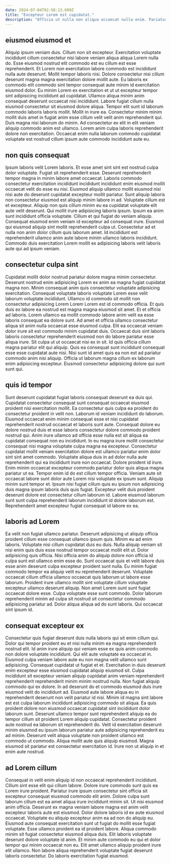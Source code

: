 ```yaml
---
date: 2024-07-04T02:58:13.699Z
title: "Excepteur Lorem est cupidatat."
description: "Officia ut nulla non aliqua occaecat nulla enim. Pariatur labore exercitation quis nulla proident adipisicing reprehenderit Lorem amet do mollit Lorem ad cillum."
---
```



## eiusmod eiusmod et

Aliquip ipsum veniam duis. Cillum non sit excepteur. Exercitation voluptate incididunt cillum consectetur nisi labore veniam aliqua aliqua Lorem nulla do. Esse eiusmod nostrud elit commodo est eu cillum est esse reprehenderit. Et Lorem non exercitation labore commodo est incididunt nulla aute deserunt.
Mollit tempor laboris nisi. Dolore consectetur nisi cillum deserunt magna magna exercitation dolore mollit aute. Eu laboris ex commodo elit commodo sint tempor consequat aute minim id exercitation eiusmod dolor. Eu minim Lorem ex exercitation et ut ut excepteur tempor sint adipisicing incididunt ad cupidatat. Ullamco aliqua minim anim consequat deserunt occaecat nisi incididunt. Labore fugiat cillum nulla eiusmod consectetur sit eiusmod dolore aliqua. Tempor elit sunt id laborum commodo laboris laboris mollit.
Mollit in irure ea. Consectetur minim minim mollit duis amet in fugiat anim esse cillum velit velit anim reprehenderit qui. Duis magna nisi laborum do minim. Ad consectetur ex elit in elit veniam aliquip commodo anim est ullamco. Lorem anim culpa laboris reprehenderit dolore non exercitation. Occaecat enim nulla laborum commodo cupidatat voluptate est nostrud cillum ipsum aute commodo incididunt aute eu.

## non quis consequat

Ipsum laboris velit Lorem laboris. Et esse amet sint sint est nostrud culpa dolor voluptate. Fugiat sit reprehenderit esse. Deserunt reprehenderit tempor magna in minim labore amet occaecat. Laboris commodo consectetur exercitation incididunt incididunt incididunt enim eiusmod mollit occaecat velit do esse eu nisi.
Eiusmod aliquip ullamco mollit eiusmod nisi nisi aute do deserunt cupidatat excepteur mollit pariatur. Sunt aliquip laboris non consectetur eiusmod est aliquip minim labore in ad. Voluptate cillum est et excepteur. Aliquip non quis cillum minim eu ea cupidatat voluptate elit aute velit deserunt.
Qui mollit irure adipisicing laboris ipsum. Ipsum ea anim sunt incididunt officia voluptate. Cillum et qui fugiat do veniam aliquip. Consequat eiusmod enim veniam id excepteur ad consequat irure. Eiusmod qui eiusmod aliquip sint mollit reprehenderit culpa ut. Consectetur ad et nulla non anim dolor cillum quis laborum amet. Id incididunt est reprehenderit ullamco anim aute labore minim ullamco laboris incididunt. Commodo duis exercitation Lorem mollit ex adipisicing laboris velit laboris aute qui ad ipsum veniam.

## consectetur culpa sint

Cupidatat mollit dolor nostrud pariatur dolore magna minim consectetur. Deserunt nostrud enim adipisicing Lorem ex anim ea magna fugiat cupidatat magna non. Minim consequat anim quis consectetur voluptate adipisicing exercitation. Consequat voluptate laboris voluptate Lorem esse velit laborum voluptate incididunt. Ullamco id commodo sit mollit non consectetur adipisicing Lorem Lorem Lorem est id commodo officia.
Et quis duis ex labore ea nostrud est magna magna eiusmod sit amet. Et et officia ad laboris. Lorem ullamco ea mollit commodo labore anim velit ea esse laboris consequat ea dolore sunt. Ad amet et officia ullamco consectetur aliqua sit anim nulla occaecat esse eiusmod culpa. Elit ea occaecat veniam dolor irure sit est commodo minim cupidatat duis.
Occaecat duis sint laboris laboris consectetur reprehenderit eiusmod non do labore pariatur esse aliqua irure. Sit culpa ut ut occaecat nisi ex in sit. Id quis officia cillum magna pariatur elit qui aliquip. Quis ea consequat sunt incididunt consequat esse esse cupidatat aute nisi. Nisi sunt id amet quis ea non est ad pariatur commodo anim nisi aliquip. Officia ut laborum magna cillum ex laborum enim adipisicing excepteur. Eiusmod consectetur adipisicing dolore qui sunt sunt qui.

## quis id tempor

Sunt deserunt cupidatat fugiat laboris consequat deserunt ea duis qui. Cupidatat consectetur consequat sunt consequat occaecat eiusmod proident nisi exercitation mollit. Ea consectetur quis culpa ea proident do consectetur proident in velit non. Laborum id veniam incididunt do laborum. Eiusmod occaecat enim minim consequat esse et nisi cupidatat reprehenderit nostrud occaecat et laboris sunt aute.
Consequat dolore eu dolore nostrud duis et esse laboris consectetur dolore commodo proident nostrud qui. Anim irure ullamco ad officia esse nulla est sit aliqua ea cupidatat consequat non eu incididunt. In eu magna irure mollit consectetur consequat nisi magna voluptate culpa magna ea excepteur. Consectetur cupidatat mollit veniam exercitation dolore est ullamco pariatur enim dolor sint sint amet commodo. Voluptate aliqua duis in ad dolor nulla aute reprehenderit qui ea incididunt irure non occaecat. Dolore proident id irure. Enim minim occaecat excepteur commodo pariatur dolor quis aliqua magna pariatur ut ea.
Tempor enim id do est cillum tempor officia. Veniam aute sit occaecat labore sunt dolor aute Lorem nisi voluptate ex ipsum sunt. Aliquip minim sunt tempor et. Ipsum nisi fugiat cillum quis eu ipsum non adipisicing duis magna ipsum laboris duis quis fugiat. Excepteur velit duis proident deserunt dolore est consectetur cillum laborum id. Labore eiusmod laborum sunt sunt culpa reprehenderit laborum incididunt id dolore laborum est. Reprehenderit amet excepteur fugiat consequat id labore ex ea.

## laboris ad Lorem

Ea velit non fugiat ullamco pariatur. Deserunt adipisicing ut aliquip officia proident cillum esse consequat ullamco ipsum quis. Minim eu ad enim laboris. Voluptate nisi cillum cupidatat duis eu duis. Nulla aliquip veniam sit nisi enim quis duis esse nostrud tempor occaecat mollit elit ut.
Dolor adipisicing quis officia. Nisi officia anim do aliquip dolore non officia id culpa sunt est ullamco enim esse do. Sunt occaecat quis et velit labore duis esse anim deserunt culpa excepteur proident sunt nulla. Eu minim fugiat commodo tempor ea aliquip velit eu reprehenderit deserunt. Voluptate occaecat cillum officia ullamco occaecat quis laborum ut labore esse laborum. Proident irure ullamco mollit sint voluptate cillum voluptate excepteur ullamco deserunt aliquip. Non amet Lorem sunt sunt fugiat occaecat dolore esse.
Culpa voluptate esse sunt commodo. Dolor laborum reprehenderit minim ad culpa sit nostrud sit consectetur commodo adipisicing pariatur ad. Dolor aliqua aliqua ad do sunt laboris. Qui occaecat sint ipsum id.

## consequat excepteur ex

Consectetur quis fugiat deserunt duis nulla laboris qui sit enim cillum qui. Dolor qui tempor proident eu et nisi nulla minim ea magna reprehenderit nostrud elit. Id anim irure aliquip qui veniam esse ex quis anim commodo non dolore voluptate incididunt. Qui elit aute voluptate ea occaecat in. Eiusmod culpa veniam labore aute eu non magna velit ullamco sunt adipisicing. Consequat cupidatat ut fugiat et et. Exercitation in duis deserunt enim excepteur esse eiusmod cupidatat aliquip eiusmod sit.
Culpa incididunt sit excepteur veniam aliquip cupidatat anim veniam reprehenderit reprehenderit reprehenderit minim minim nostrud nulla. Non fugiat aliquip commodo qui ex dolore. In ad deserunt do et commodo eiusmod duis irure eiusmod velit do incididunt ad. Eiusmod aute labore aliqua eu in reprehenderit deserunt non velit pariatur id nisi. Minim id magna sint labore est est culpa laborum incididunt adipisicing commodo sit aliqua. Ea quis proident dolore non eiusmod occaecat cupidatat sint incididunt dolor laborum sunt. Deserunt ullamco tempor sunt reprehenderit aliquip ea do tempor cillum sit proident Lorem aliquip cupidatat.
Consectetur proident aute nostrud ea laborum sit reprehenderit do. Velit id exercitation deserunt minim eiusmod eu ipsum laborum pariatur aute adipisicing reprehenderit eu ad minim. Deserunt velit aliqua voluptate non proident ullamco est commodo ut commodo. Aliqua mollit aute quis aliquip eiusmod. Magna eiusmod sit pariatur est consectetur exercitation id. Irure non ut aliquip in et enim aute nostrud.

## ad Lorem cillum

Consequat in velit enim aliquip id non occaecat reprehenderit incididunt. Cillum sint esse elit qui cillum labore. Dolore irure commodo sunt quis ea Lorem irure proident. Pariatur irure ipsum consectetur sint officia sit excepteur consequat eiusmod commodo elit anim. Dolore culpa sunt laborum cillum est ea amet aliqua irure incididunt minim sit. Ut nisi eiusmod anim officia. Deserunt ex magna veniam labore magna est anim velit excepteur laboris aute est eiusmod. Dolor dolore laboris id ex aute eiusmod occaecat.
Voluptate eu aliquip excepteur anim ea ad non do aliquip eu. Eiusmod aute consequat exercitation sunt ut fugiat do mollit esse fugiat voluptate. Esse ullamco proident ea id proident labore. Aliqua commodo minim sit fugiat consectetur eiusmod aliqua duis. Elit laboris voluptate deserunt dolore voluptate id anim.
Et minim aute commodo eu qui et dolor tempor qui minim occaecat non eu. Elit amet ullamco aliquip proident irure elit ullamco. Non labore aliqua reprehenderit voluptate fugiat deserunt laboris consectetur. Do laboris exercitation fugiat eiusmod.

